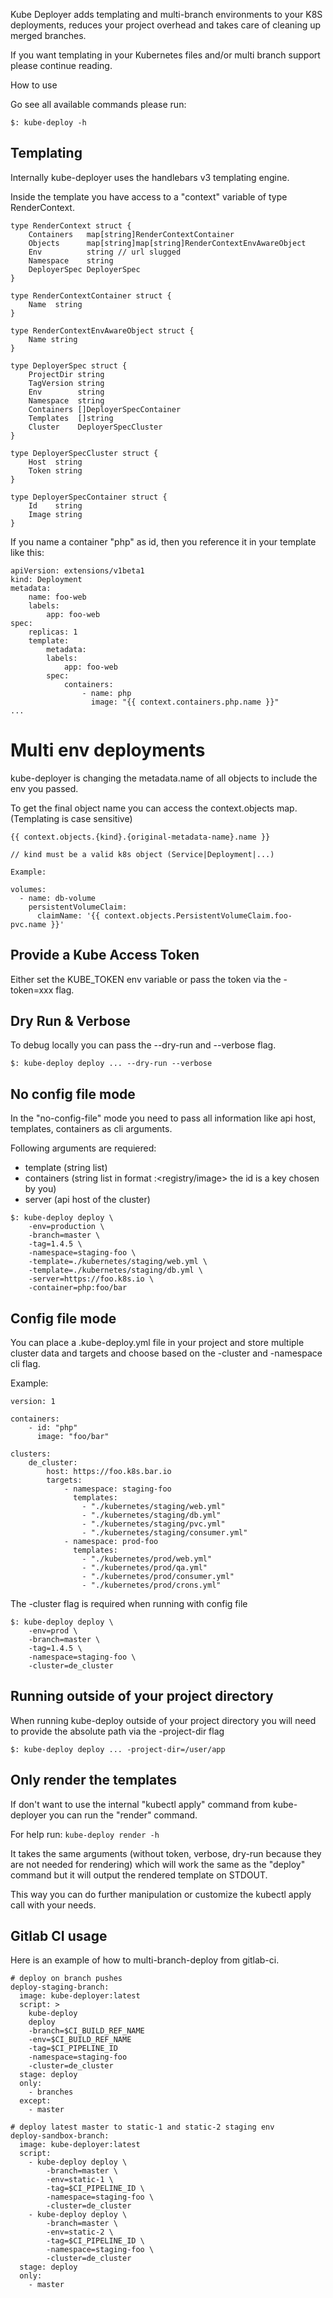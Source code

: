 Kube Deployer adds templating and multi-branch environments to your K8S deployments, 
reduces your project overhead and takes care of cleaning up merged branches.

If you want templating in your Kubernetes files and/or multi branch support please continue reading.

How to use

Go see all available commands please run:

```
$: kube-deploy -h
```

## Templating

Internally kube-deployer uses the handlebars v3 templating engine.

Inside the template you have access to a "context" variable of type RenderContext.

```
type RenderContext struct {
    Containers   map[string]RenderContextContainer
    Objects      map[string]map[string]RenderContextEnvAwareObject
    Env          string // url slugged
    Namespace    string
    DeployerSpec DeployerSpec
}

type RenderContextContainer struct {
    Name  string
}

type RenderContextEnvAwareObject struct {
    Name string
}

type DeployerSpec struct {
    ProjectDir string
    TagVersion string
    Env        string
    Namespace  string
    Containers []DeployerSpecContainer
    Templates  []string
    Cluster    DeployerSpecCluster
}

type DeployerSpecCluster struct {
    Host  string
    Token string
}

type DeployerSpecContainer struct {
    Id    string
    Image string
}

```

If you name a container "php" as id, then you reference it in your template like this:

```
apiVersion: extensions/v1beta1
kind: Deployment
metadata:
    name: foo-web
    labels:
        app: foo-web
spec:
    replicas: 1
    template:
        metadata:
        labels:
            app: foo-web
        spec:
            containers:
                - name: php
                  image: "{{ context.containers.php.name }}"
...
```

# Multi env deployments

kube-deployer is changing the metadata.name of all objects to include the env you passed.


To get the final object name you can access the context.objects map. (Templating is case sensitive)

```
{{ context.objects.{kind}.{original-metadata-name}.name }}

// kind must be a valid k8s object (Service|Deployment|...)

Example:

volumes:
  - name: db-volume
    persistentVolumeClaim:
      claimName: '{{ context.objects.PersistentVolumeClaim.foo-pvc.name }}'
```

   
## Provide a Kube Access Token

Either set the KUBE_TOKEN env variable or pass the token via the -token=xxx flag.
   
## Dry Run & Verbose

To debug locally you can pass the --dry-run and --verbose flag.

```
$: kube-deploy deploy ... --dry-run --verbose
```

## No config file mode

In the "no-config-file" mode you need to pass all information like api host, templates, containers as cli arguments.

Following arguments are requiered:
* template (string list)
* containers (string list in format <id>:<registry/image> the id is a key chosen by  you)
* server (api host of the cluster)

```
$: kube-deploy deploy \
    -env=production \
    -branch=master \
    -tag=1.4.5 \
    -namespace=staging-foo \
    -template=./kubernetes/staging/web.yml \
    -template=./kubernetes/staging/db.yml \
    -server=https://foo.k8s.io \
    -container=php:foo/bar
```

## Config file mode

You can place a .kube-deploy.yml file in your project and store multiple cluster data and targets and choose based on the -cluster and -namespace cli flag.
 
Example:

```    
version: 1

containers:
    - id: "php"
      image: "foo/bar"

clusters:
    de_cluster:
        host: https://foo.k8s.bar.io
        targets:
            - namespace: staging-foo
              templates:
                - "./kubernetes/staging/web.yml"
                - "./kubernetes/staging/db.yml"
                - "./kubernetes/staging/pvc.yml"
                - "./kubernetes/staging/consumer.yml"
            - namespace: prod-foo
              templates:
                - "./kubernetes/prod/web.yml"
                - "./kubernetes/prod/qa.yml"
                - "./kubernetes/prod/consumer.yml"
                - "./kubernetes/prod/crons.yml"
```

The -cluster flag is required when running with config file

```
$: kube-deploy deploy \
    -env=prod \
    -branch=master \
    -tag=1.4.5 \
    -namespace=staging-foo \
    -cluster=de_cluster
```
	
## Running outside of your project directory

When running kube-deploy outside of your project directory you will need to provide the absolute path via the -project-dir flag

```
$: kube-deploy deploy ... -project-dir=/user/app
```

## Only render the templates

If don't want to use the internal "kubectl apply" command from kube-deployer you can run the "render" command.

For help run: `kube-deploy render -h`

It takes the same arguments (without token, verbose, dry-run because they are not needed for rendering) which will work the same as the "deploy" command but it will output the rendered template on STDOUT.
    
This way you can do further manipulation or customize the kubectl apply call with your needs.

## Gitlab CI usage

Here is an example of how to multi-branch-deploy from gitlab-ci.

```
# deploy on branch pushes
deploy-staging-branch:
  image: kube-deployer:latest
  script: >
    kube-deploy
    deploy
    -branch=$CI_BUILD_REF_NAME
    -env=$CI_BUILD_REF_NAME
    -tag=$CI_PIPELINE_ID
    -namespace=staging-foo
    -cluster=de_cluster
  stage: deploy
  only:
    - branches
  except:
    - master

# deploy latest master to static-1 and static-2 staging env
deploy-sandbox-branch:
  image: kube-deployer:latest
  script:
	- kube-deploy deploy \
	    -branch=master \
	    -env=static-1 \
	    -tag=$CI_PIPELINE_ID \
	    -namespace=staging-foo \
	    -cluster=de_cluster
	- kube-deploy deploy \
	    -branch=master \
	    -env=static-2 \
	    -tag=$CI_PIPELINE_ID \
	    -namespace=staging-foo \
	    -cluster=de_cluster
  stage: deploy
  only:
    - master
```
